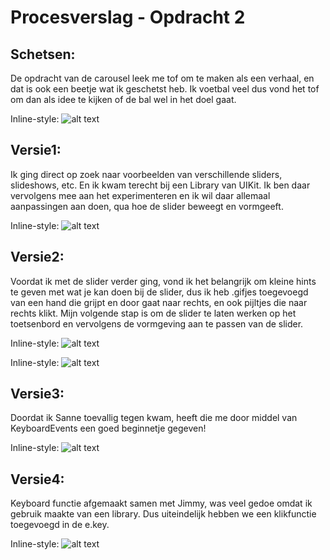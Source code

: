 # Procesverslag - Opdracht 2

## Schetsen:
De opdracht van de carousel leek me tof om te maken als een verhaal, en dat is ook een beetje wat ik geschetst heb. Ik voetbal veel dus vond het tof om dan als idee te kijken of de bal wel in het doel gaat.

Inline-style:
![alt text](https://thomas-stevens.github.io/frontend-voor-designers-1920/opdracht2/images/README/schetsen.png "Schetsen van het idee")

## Versie1:
Ik ging direct op zoek naar voorbeelden van verschillende sliders, slideshows, etc. En ik kwam terecht bij een Library van UIKit. Ik ben daar vervolgens mee aan het experimenteren en ik wil daar allemaal aanpassingen aan doen, qua hoe de slider beweegt en vormgeeft.

Inline-style:
![alt text](https://thomas-stevens.github.io/frontend-voor-designers-1920/opdracht2/images/README/versie1.png "Eerste versie van de opdracht")

## Versie2:
Voordat ik met de slider verder ging, vond ik het belangrijk om kleine hints te geven met wat je kan doen bij de slider, dus ik heb .gifjes toegevoegd van een hand die grijpt en door gaat naar rechts, en ook pijltjes die naar rechts klikt. Mijn volgende stap is om de slider te laten werken op het toetsenbord en vervolgens de vormgeving aan te passen van de slider.

Inline-style:
![alt text](https://thomas-stevens.github.io/frontend-voor-designers-1920/opdracht2/images/README/arrow-right.gif "Gifje voor hulp")

Inline-style:
![alt text](https://thomas-stevens.github.io/frontend-voor-designers-1920/opdracht2/images/README/versie2.png "Tweede versie van de opdracht")

## Versie3:
Doordat ik Sanne toevallig tegen kwam, heeft die me door middel van KeyboardEvents een goed beginnetje gegeven!

Inline-style:
![alt text](https://thomas-stevens.github.io/frontend-voor-designers-1920/opdracht2/images/README/versie3.png "Derde versie van de opdracht")


## Versie4:
Keyboard functie afgemaakt samen met Jimmy, was veel gedoe omdat ik gebruik maakte van een library. Dus uiteindelijk hebben we een klikfunctie toegevoegd in de e.key.

Inline-style:
![alt text](https://thomas-stevens.github.io/frontend-voor-designers-1920/opdracht2/images/README/versie4.png "Vierde versie van de opdracht")
